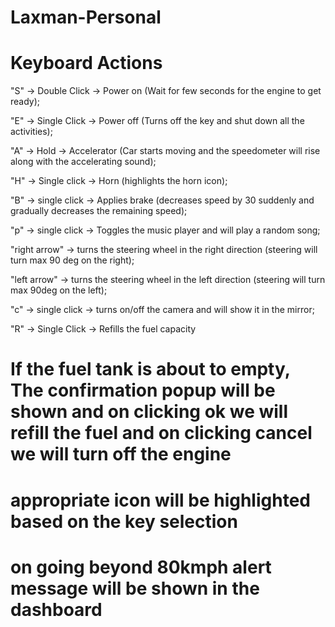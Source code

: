 # Laxman-Personal

# Keyboard Actions

"S" -> Double Click -> Power on (Wait for few seconds for the engine to get ready);

"E" -> Single Click -> Power off (Turns off the key and shut down all the activities);

"A" -> Hold ->  Accelerator (Car starts moving and the speedometer will rise along with the accelerating sound);

"H" -> Single click -> Horn (highlights the horn icon);

"B" -> single click -> Applies brake (decreases speed by 30 suddenly and gradually decreases the remaining speed);

"p" -> single click -> Toggles the music player and will play a random song;

"right arrow" -> turns the steering wheel in the right direction (steering will turn max 90 deg on the right);

"left arrow" -> turns the steering wheel in the left direction (steering will turn max 90deg on the left);

"c" -> single click -> turns on/off the camera and will show it in the mirror;

"R" -> Single Click -> Refills the fuel capacity 

# If the fuel tank is about to empty, The confirmation popup will be shown and on clicking ok we will refill the fuel and on clicking cancel we will turn off the engine
# appropriate icon will be highlighted based on the key selection
# on going beyond 80kmph alert message will be shown in the dashboard


